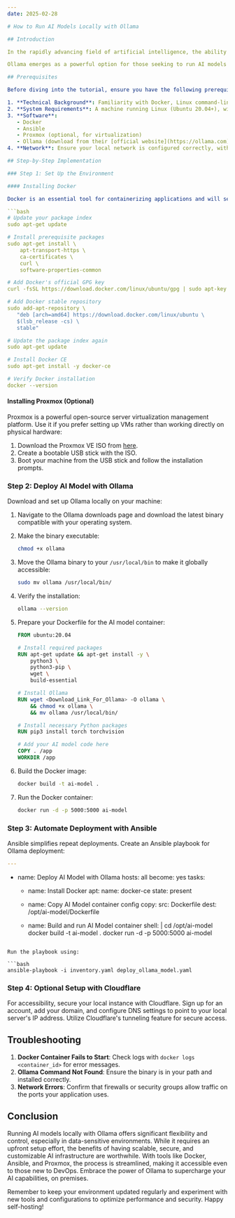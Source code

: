 ```yaml
---
date: 2025-02-28

# How to Run AI Models Locally with Ollama

## Introduction

In the rapidly advancing field of artificial intelligence, the ability to run models locally has monumental significance. Self-hosting AI models offers a level of control, security, and customization that cloud resources can't always guarantee. As data privacy and compliance regulations tighten, having your models running on-premises can ensure that sensitive data remains within your control.

Ollama emerges as a powerful option for those seeking to run AI models locally. By adopting a self-hosting approach, organizations can tailor solutions to meet specific needs without being tethered to cloud subscription models. This tutorial will guide you through the process of setting up AI models on local infrastructure using Ollama, utilizing modern tools like Docker, Ansible, and Proxmox to streamline the deployment process.

## Prerequisites

Before diving into the tutorial, ensure you have the following prerequisites:

1. **Technical Background**: Familiarity with Docker, Linux command-line interface, and basic networking.
2. **System Requirements**: A machine running Linux (Ubuntu 20.04+), with at least 16 GB RAM and a compatible GPU for optimal performance.
3. **Software**: 
   - Docker
   - Ansible
   - Proxmox (optional, for virtualization)
   - Ollama (download from their [official website](https://ollama.com))
4. **Network**: Ensure your local network is configured correctly, with access to the internet for downloading necessary packages and updates.

## Step-by-Step Implementation

### Step 1: Set Up the Environment

#### Installing Docker

Docker is an essential tool for containerizing applications and will serve as our primary platform for deploying AI models. Follow these steps to install Docker:

```bash
# Update your package index
sudo apt-get update

# Install prerequisite packages
sudo apt-get install \
    apt-transport-https \
    ca-certificates \
    curl \
    software-properties-common

# Add Docker's official GPG key
curl -fsSL https://download.docker.com/linux/ubuntu/gpg | sudo apt-key add -

# Add Docker stable repository
sudo add-apt-repository \
   "deb [arch=amd64] https://download.docker.com/linux/ubuntu \
   $(lsb_release -cs) \
   stable"

# Update the package index again
sudo apt-get update

# Install Docker CE
sudo apt-get install -y docker-ce

# Verify Docker installation
docker --version
```

#### Installing Proxmox (Optional)

Proxmox is a powerful open-source server virtualization management platform. Use it if you prefer setting up VMs rather than working directly on physical hardware:

1. Download the Proxmox VE ISO from [here](https://www.proxmox.com/en/downloads).
2. Create a bootable USB stick with the ISO.
3. Boot your machine from the USB stick and follow the installation prompts.

### Step 2: Deploy AI Model with Ollama

Download and set up Ollama locally on your machine:

1. Navigate to the Ollama downloads page and download the latest binary compatible with your operating system.

2. Make the binary executable:

    ```bash
    chmod +x ollama
    ```

3. Move the Ollama binary to your `/usr/local/bin` to make it globally accessible:

    ```bash
    sudo mv ollama /usr/local/bin/
    ```

4. Verify the installation:

    ```bash
    ollama --version
    ```

5. Prepare your Dockerfile for the AI model container:

    ```dockerfile
    FROM ubuntu:20.04

    # Install required packages
    RUN apt-get update && apt-get install -y \
        python3 \
        python3-pip \
        wget \
        build-essential

    # Install Ollama
    RUN wget <Download_Link_For_Ollama> -O ollama \
        && chmod +x ollama \
        && mv ollama /usr/local/bin/

    # Install necessary Python packages
    RUN pip3 install torch torchvision

    # Add your AI model code here
    COPY . /app
    WORKDIR /app
    ```

6. Build the Docker image:

    ```bash
    docker build -t ai-model .
    ```

7. Run the Docker container:

    ```bash
    docker run -d -p 5000:5000 ai-model
    ```

### Step 3: Automate Deployment with Ansible

Ansible simplifies repeat deployments. Create an Ansible playbook for Ollama deployment:

```yaml
---
```

- name: Deploy AI Model with Ollama
  hosts: all
  become: yes
  tasks:
  
  - name: Install Docker
    apt:
      name: docker-ce
      state: present

  - name: Copy AI Model container config
    copy:
      src: Dockerfile
      dest: /opt/ai-model/Dockerfile
      
  - name: Build and run AI Model container
    shell: |
      cd /opt/ai-model
      docker build -t ai-model .
      docker run -d -p 5000:5000 ai-model
```

Run the playbook using:

```bash
ansible-playbook -i inventory.yaml deploy_ollama_model.yaml
```

### Step 4: Optional Setup with Cloudflare

For accessibility, secure your local instance with Cloudflare. Sign up for an account, add your domain, and configure DNS settings to point to your local server's IP address. Utilize Cloudflare's tunneling feature for secure access.

## Troubleshooting

1. **Docker Container Fails to Start**: Check logs with `docker logs <container_id>` for error messages.
2. **Ollama Command Not Found**: Ensure the binary is in your path and installed correctly.
3. **Network Errors**: Confirm that firewalls or security groups allow traffic on the ports your application uses.

## Conclusion

Running AI models locally with Ollama offers significant flexibility and control, especially in data-sensitive environments. While it requires an upfront setup effort, the benefits of having scalable, secure, and customizable AI infrastructure are worthwhile. With tools like Docker, Ansible, and Proxmox, the process is streamlined, making it accessible even to those new to DevOps. Embrace the power of Ollama to supercharge your AI capabilities, on premises.

Remember to keep your environment updated regularly and experiment with new tools and configurations to optimize performance and security. Happy self-hosting!